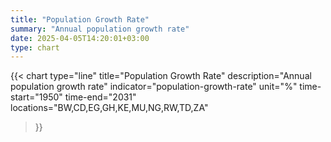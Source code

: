 ```yaml
---
title: "Population Growth Rate"
summary: "Annual population growth rate"
date: 2025-04-05T14:20:01+03:00
type: chart
---
```


{{< chart
    type="line"
    title="Population Growth Rate"
    description="Annual population growth rate"
    indicator="population-growth-rate"
    unit="%"
    time-start="1950"
    time-end="2031"
    locations="BW,CD,EG,GH,KE,MU,NG,RW,TD,ZA"
>}}
